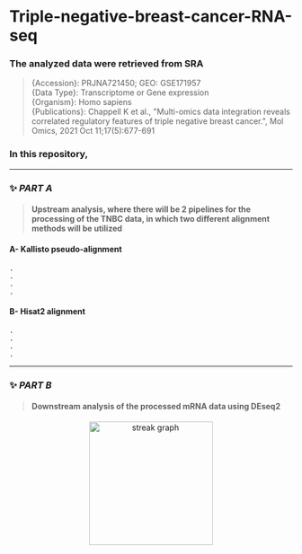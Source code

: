 # Triple-negative-breast-cancer-RNA-seq
### The analyzed data were retrieved from SRA
>{Accession}:	    PRJNA721450; GEO: GSE171957                                                      
>{Data Type}:	    Transcriptome or Gene expression                                                                              
>{Organism}:	    Homo sapiens                                                                                                      
>{Publications}:	Chappell K et al., "Multi-omics data integration reveals correlated regulatory features of triple negative breast cancer.", Mol Omics, 2021 Oct 11;17(5):677-691
### In this repository, 

***
### ✨ _PART A_ 
>#### Upstream analysis, where there will be 2 pipelines for the processing of the TNBC data, in which two different alignment methods will be utilized 
  #### A- Kallisto pseudo-alignment
    .
    .
    .
    .
  #### B- Hisat2 alignment
    .
    .
    .
    .
***
### ✨ _PART B_
>#### Downstream analysis of the processed mRNA data using DEseq2

<div align="center">
  <img src="https://streak-stats.demolab.com?user=maurodesouza&locale=en&mode=daily&theme=dark&hide_border=false&border_radius=5&order=3" height="220" alt="streak graph"  />
</div>
